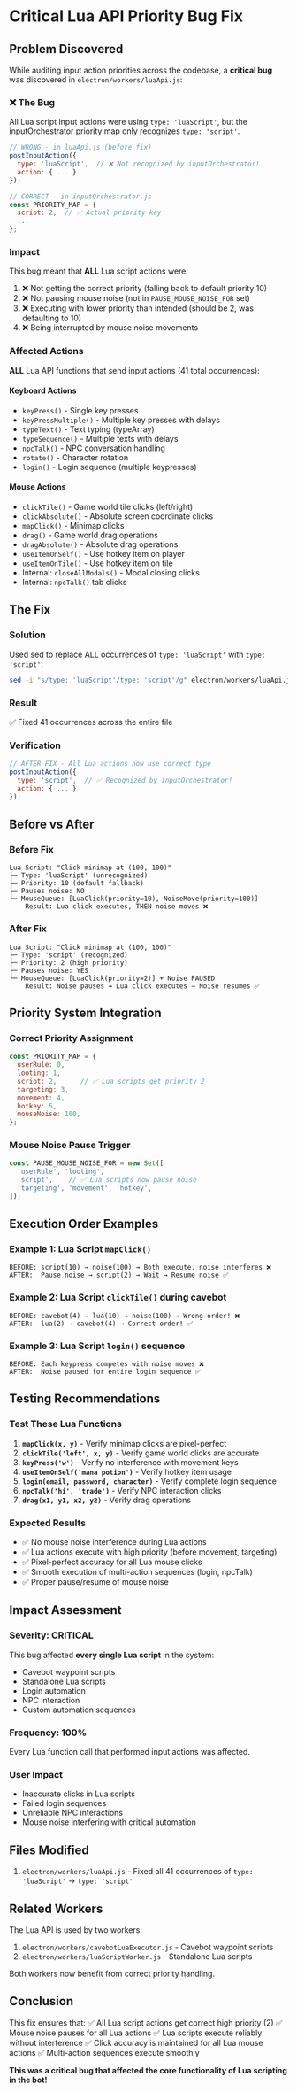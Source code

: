 # Critical Lua API Priority Bug Fix

## Problem Discovered

While auditing input action priorities across the codebase, a **critical bug** was discovered in `electron/workers/luaApi.js`:

### ❌ The Bug
All Lua script input actions were using `type: 'luaScript'`, but the inputOrchestrator priority map only recognizes `type: 'script'`.

```javascript
// WRONG - in luaApi.js (before fix)
postInputAction({
  type: 'luaScript',  // ❌ Not recognized by inputOrchestrator!
  action: { ... }
});

// CORRECT - in inputOrchestrator.js
const PRIORITY_MAP = {
  script: 2,  // ✅ Actual priority key
  ...
};
```

### Impact

This bug meant that **ALL** Lua script actions were:
1. ❌ Not getting the correct priority (falling back to default priority 10)
2. ❌ Not pausing mouse noise (not in `PAUSE_MOUSE_NOISE_FOR` set)
3. ❌ Executing with lower priority than intended (should be 2, was defaulting to 10)
4. ❌ Being interrupted by mouse noise movements

### Affected Actions

**ALL** Lua API functions that send input actions (41 total occurrences):

#### Keyboard Actions
- `keyPress()` - Single key presses
- `keyPressMultiple()` - Multiple key presses with delays
- `typeText()` - Text typing (typeArray)
- `typeSequence()` - Multiple texts with delays
- `npcTalk()` - NPC conversation handling
- `rotate()` - Character rotation
- `login()` - Login sequence (multiple keypresses)

#### Mouse Actions
- `clickTile()` - Game world tile clicks (left/right)
- `clickAbsolute()` - Absolute screen coordinate clicks
- `mapClick()` - Minimap clicks
- `drag()` - Game world drag operations
- `dragAbsolute()` - Absolute drag operations
- `useItemOnSelf()` - Use hotkey item on player
- `useItemOnTile()` - Use hotkey item on tile
- Internal: `closeAllModals()` - Modal closing clicks
- Internal: `npcTalk()` tab clicks

## The Fix

### Solution
Used sed to replace ALL occurrences of `type: 'luaScript'` with `type: 'script'`:

```bash
sed -i "s/type: 'luaScript'/type: 'script'/g" electron/workers/luaApi.js
```

### Result
✅ Fixed 41 occurrences across the entire file

### Verification
```javascript
// AFTER FIX - All Lua actions now use correct type
postInputAction({
  type: 'script',  // ✅ Recognized by inputOrchestrator!
  action: { ... }
});
```

## Before vs After

### Before Fix

```
Lua Script: "Click minimap at (100, 100)"
├─ Type: 'luaScript' (unrecognized)
├─ Priority: 10 (default fallback)
├─ Pauses noise: NO
└─ MouseQueue: [LuaClick(priority=10), NoiseMove(priority=100)]
    Result: Lua click executes, THEN noise moves ❌
```

### After Fix

```
Lua Script: "Click minimap at (100, 100)"
├─ Type: 'script' (recognized)
├─ Priority: 2 (high priority)
├─ Pauses noise: YES
└─ MouseQueue: [LuaClick(priority=2)] + Noise PAUSED
    Result: Noise pauses → Lua click executes → Noise resumes ✅
```

## Priority System Integration

### Correct Priority Assignment
```javascript
const PRIORITY_MAP = {
  userRule: 0,
  looting: 1,
  script: 2,      // ✅ Lua scripts get priority 2
  targeting: 3,
  movement: 4,
  hotkey: 5,
  mouseNoise: 100,
};
```

### Mouse Noise Pause Trigger
```javascript
const PAUSE_MOUSE_NOISE_FOR = new Set([
  'userRule', 'looting',
  'script',    // ✅ Lua scripts now pause noise
  'targeting', 'movement', 'hotkey',
]);
```

## Execution Order Examples

### Example 1: Lua Script `mapClick()`
```
BEFORE: script(10) → noise(100) → Both execute, noise interferes ❌
AFTER:  Pause noise → script(2) → Wait → Resume noise ✅
```

### Example 2: Lua Script `clickTile()` during cavebot
```
BEFORE: cavebot(4) → lua(10) → noise(100) → Wrong order! ❌
AFTER:  lua(2) → cavebot(4) → Correct order! ✅
```

### Example 3: Lua Script `login()` sequence
```
BEFORE: Each keypress competes with noise moves ❌
AFTER:  Noise paused for entire login sequence ✅
```

## Testing Recommendations

### Test These Lua Functions
1. **`mapClick(x, y)`** - Verify minimap clicks are pixel-perfect
2. **`clickTile('left', x, y)`** - Verify game world clicks are accurate
3. **`keyPress('w')`** - Verify no interference with movement keys
4. **`useItemOnSelf('mana potion')`** - Verify hotkey item usage
5. **`login(email, password, character)`** - Verify complete login sequence
6. **`npcTalk('hi', 'trade')`** - Verify NPC interaction clicks
7. **`drag(x1, y1, x2, y2)`** - Verify drag operations

### Expected Results
- ✅ No mouse noise interference during Lua actions
- ✅ Lua actions execute with high priority (before movement, targeting)
- ✅ Pixel-perfect accuracy for all Lua mouse clicks
- ✅ Smooth execution of multi-action sequences (login, npcTalk)
- ✅ Proper pause/resume of mouse noise

## Impact Assessment

### Severity: CRITICAL
This bug affected **every single Lua script** in the system:
- Cavebot waypoint scripts
- Standalone Lua scripts
- Login automation
- NPC interaction
- Custom automation sequences

### Frequency: 100%
Every Lua function call that performed input actions was affected.

### User Impact
- Inaccurate clicks in Lua scripts
- Failed login sequences
- Unreliable NPC interactions
- Mouse noise interfering with critical automation

## Files Modified

1. `electron/workers/luaApi.js` - Fixed all 41 occurrences of `type: 'luaScript'` → `type: 'script'`

## Related Workers

The Lua API is used by two workers:
1. `electron/workers/cavebotLuaExecutor.js` - Cavebot waypoint scripts
2. `electron/workers/luaScriptWorker.js` - Standalone Lua scripts

Both workers now benefit from correct priority handling.

## Conclusion

This fix ensures that:
✅ All Lua script actions get correct high priority (2)
✅ Mouse noise pauses for all Lua actions
✅ Lua scripts execute reliably without interference
✅ Click accuracy is maintained for all Lua mouse actions
✅ Multi-action sequences execute smoothly

**This was a critical bug that affected the core functionality of Lua scripting in the bot!**
